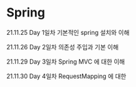 # Spring

21.11.25
Day 1일차 
기본적인 spring 설치와 이해

21.11.26
Day 2일차
의존성 주입과 기본 이해

21.11.29
Day 3일차
Spring MVC 에 대한 이해

21.11.30
Day 4일차
RequestMapping 에 대한 
